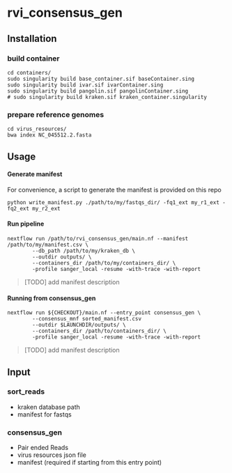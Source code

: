 # rvi_consensus_gen


## Installation

### build container

```
cd containers/
sudo singularity build base_container.sif baseContainer.sing
sudo singularity build ivar.sif ivarContainer.sing
sudo singularity build pangolin.sif pangolinContainer.sing
# sudo singularity build kraken.sif kraken_container.singularity
```
### prepare reference genomes

```
cd virus_resources/
bwa index NC_045512.2.fasta
```
## Usage

#### Generate manifest

For convenience, a script to generate the manifest is provided on this repo

```
python write_manifest.py ./path/to/my/fastqs_dir/ -fq1_ext my_r1_ext -fq2_ext my_r2_ext
```
#### Run pipeline

```
nextflow run /path/to/rvi_consensus_gen/main.nf --manifest /path/to/my/manifest.csv \
        --db_path /path/to/my/kraken_db \
        --outdir outputs/ \
        --containers_dir /path/to/my/containers_dir/ \
        -profile sanger_local -resume -with-trace -with-report
```

> [TODO] add manifest description

#### Running from **consensus_gen**
```
nextflow run ${CHECKOUT}/main.nf --entry_point consensus_gen \
        --consensus_mnf sorted_manifest.csv     
        --outdir $LAUNCHDIR/outputs/ \
        --containers_dir /path/to/containers_dir/ \
        -profile sanger_local -resume -with-trace -with-report
```

> [TODO] add manifest description

## Input

### sort_reads

- kraken database path
- manifest for fastqs

### consensus_gen
- Pair ended Reads
- virus resources json file
- manifest (required if starting from this entry point) 

